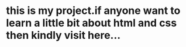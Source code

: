 # this is my project.if anyone want to learn a little bit about html and css then kindly visit here...